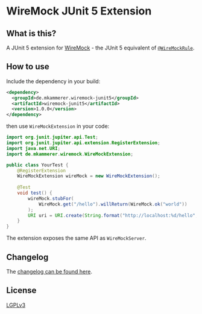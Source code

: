 # WireMock JUnit 5 Extension

## What is this?

A JUnit 5 extension for [WireMock](http://wiremock.org/) - the JUnit 5 equivalent of [`@WireMockRule`](http://wiremock.org/docs/junit-rule/).

## How to use

Include the dependency in your build:

```xml
<dependency>
  <groupId>de.mkammerer.wiremock-junit5</groupId>
  <artifactId>wiremock-junit5</artifactId>
  <version>1.0.0</version>
</dependency>
```

then use `WireMockExtension` in your code:

```java
import org.junit.jupiter.api.Test;
import org.junit.jupiter.api.extension.RegisterExtension;
import java.net.URI;
import de.mkammerer.wiremock.WireMockExtension;

public class YourTest {
    @RegisterExtension
    WireMockExtension wireMock = new WireMockExtension();
     
    @Test
    void test() {
        wireMock.stubFor(
            WireMock.get("/hello").willReturn(WireMock.ok("world"))
        );
        URI uri = URI.create(String.format("http://localhost:%d/hello", wireMock.port()));
    }
}
```

The extension exposes the same API as `WireMockServer`.

## Changelog

The [changelog can be found here](CHANGELOG.md).

## License

[LGPLv3](https://www.gnu.org/licenses/lgpl-3.0.html)